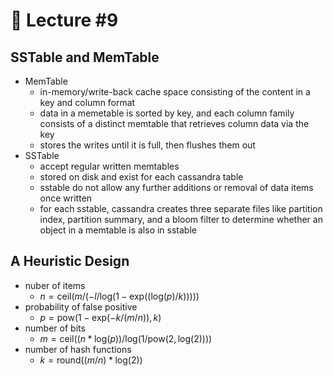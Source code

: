 📕 Lecture #9
===

## SSTable and MemTable
- MemTable
	- in-memory/write-back cache space consisting of the content in a key and column format
	- data in a memetable is sorted by key, and each column family consists of a distinct memtable that retrieves column data via the key
	- stores the writes until it is full, then flushes them out
- SSTable
	- accept regular written memtables
	- stored on disk and exist for each cassandra table
	- sstable do not allow any further additions or removal of data items once written
	- for each sstable, cassandra creates three separate files like partition index, partition summary, and a bloom filter to determine whether an object in a memtable is also in sstable

## A Heuristic Design
- nuber of items
	- $n = \text{ceil}(m / (-l / \text{log}(1 - \text{exp}((\text{log}(p) / k)))))$
- probability of false positive
	- $p = \text{pow}(1 - \text{exp}(-k / (m / n)), k)$
- number of bits
	- $m = \text{ceil}((n * \text{log}(p)) / \text{log}(1 / \text{pow}(2, \text{log}(2))))$
- number of hash functions
	- $k = \text{round}((m / n) * \text{log}(2))$

